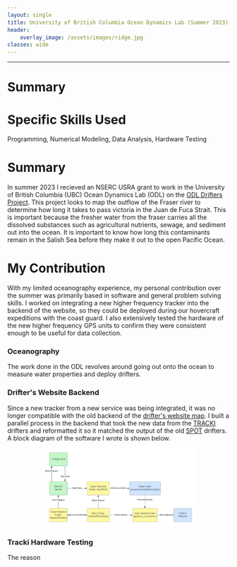 ```yaml
---
layout: single
title: University of British Columbia Ocean Dynamics Lab (Summer 2023)
header:
    overlay_image: /assets/images/ridge.jpg
classes: wide
---
```


--------------------------------

# Summary

# Specific Skills Used

Programming, Numerical Modeling, Data Analysis, Hardware Testing

# Summary

In summer 2023 I recieved an NSERC USRA grant to work in the University of British Columbia (UBC) Ocean Dynamics Lab (ODL) on the [ODL Drifters Project](https://drifters.eoas.ubc.ca/). This project looks to map the outflow of the Fraser river to determine how long it takes to pass victoria in the Juan de Fuca Strait. This is important because the fresher water from the fraser carries all the dissolved substances such as agricultural nutrients, sewage, and sediment out into the ocean. It is important to know how long this contaminants remain in the Salish Sea before they make it out to the open Pacific Ocean.

# My Contribution

With my limited oceanography experience, my personal contribution over the summer was primarily based in software and general problem solving skills. I worked on integrating a new higher frequency tracker into the backend of the website, so they could be deployed during our hovercraft expeditions with the coast guard. I also extensively tested the hardware of the new higher frequency GPS units to confirm they were consistent enough to be useful for data collection.

### Oceanography

The work done in the ODL revolves around going out onto the ocean to measure water properties and deploy drifters.




### Drifter's Website Backend

Since a new tracker from a new service was being integrated, it was no longer compatible with the old backend of the [drifter's website map](https://drifters.eoas.ubc.ca/sites/default/files/maps/SUMMARY/mapSALISH.html). I built a parallel process in the backend that took the new data from the [TRACKI](https://tracki.com/?ref=jccwommy&gad_source=1&gclid=CjwKCAjwzMi_BhACEiwAX4YZULb2_n0TUZEKCh784JDrqIemDywiQGmK3wG9k1UIhvy_2SQoyu8trRoCJ7wQAvD_BwE) drifters and reformatted it so it matched the output of the old [SPOT](https://www.findmespot.com/en-us) drifters. A block diagram of the software I wrote is shown below.

<div style="text-align: center;">
    <img src="/assets/images/drifters_software.png" style="width: 70%;" alt="drifters_software">
</div>


### Tracki Hardware Testing

The reason 